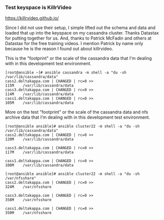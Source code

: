 ### Test keyspace is KillrVideo
https://killrvideo.github.io/

Since I did not use their setup, I simple lifted out the schema and data and loaded that up into the keyspace on my cassandra cluster. Thanks Datastax for putting together for us. And, thanks to Patrick McFadin and others at Datastax for the free training videos. I mention Patrick by name only because he is the reason I found out about killrvideo.

This is the "footprint" or the scale of the cassandra data that I'm dealing with in this development test environment.
```
[root@ansible ~]# ansible cassandra -m shell -a "du -sh /var/lib/cassandra/data"
cass2.deltakappa.com | CHANGED | rc=0 >>
115M    /var/lib/cassandra/data
cass3.deltakappa.com | CHANGED | rc=0 >>
114M    /var/lib/cassandra/data
cass1.deltakappa.com | CHANGED | rc=0 >>
105M    /var/lib/cassandra/data
```
More on the test "footprint" or the scale of the cassandra data and nfs archive data that I'm dealing with in this development test environment.
```
[root@ansible ansible]# ansible cluster22 -m shell -a "du -sh /var/lib/cassandra/data"
cass2.deltakappa.com | CHANGED | rc=0 >>
120M    /var/lib/cassandra/data

cass3.deltakappa.com | CHANGED | rc=0 >>
117M    /var/lib/cassandra/data

cass1.deltakappa.com | CHANGED | rc=0 >>
108M    /var/lib/cassandra/data

[root@ansible ansible]# ansible cluster22 -m shell -a "du -sh /var/nfsshare"
cass2.deltakappa.com | CHANGED | rc=0 >>
324M    /var/nfsshare

cass3.deltakappa.com | CHANGED | rc=0 >>
358M    /var/nfsshare

cass1.deltakappa.com | CHANGED | rc=0 >>
350M    /var/nfsshare
```



